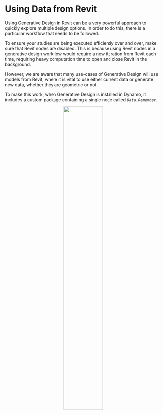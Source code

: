 # Using Data from Revit

Using Generative Design in Revit can be a very powerful approach to quickly explore multiple design options. In order to do this, there is a particular workflow that needs to be followed.

To ensure your studies are being executed efficiently over and over, make sure that Revit nodes are disabled. This is because using Revit nodes in a generative design workflow would require a new iteration from Revit each time, requiring heavy computation time to open and close Revit in the background. 

However, we are aware that many use-cases of Generative Design will use models from Revit, where it is vital to use either current data or generate new data,  whether they are geometric or not. 

To make this work, when Generative Design is installed in Dynamo, it includes a custom package containing a single node called _`Data.Remember`_.

<p align="center">
<img src="../../assets/hello/dataremember.png" style="width:50%;"/>
</p>



